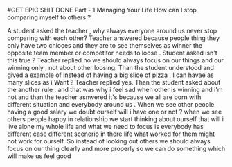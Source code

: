 #GET EPIC SHIT DONE
Part - 1 Managing Your Life
How can I stop comparing myself to others ?

A student asked the teacher , why always everyone around us never stop comparing with each other?
Teacher answered because people thing they only have two chioces and they are to see themselves as winner the opposite team member or competitor needs to loose . 
Student asked isn't this true ?
Teacher replied no we should always focus on our things and our winning only , not about other loosing.
Than the student understood and gived a example of instead of having a big slice of pizza , I can havae as many slices as i Want ? Teacher replied yes.
Than the student asked about the another rule . and that was why i feel sad when other is winning and i'm not and than the teacher asnwered it's because we all are born with different situation and everybody around us . When we see other people having a good salary we doubt ourself will i have one or not ?
when we see others people happy in relationship we start thinking about ourself that will i live alone my whole life and what we need to focus is everybody has different case different scenerio in there life what worked for them might not work for ourself. So instead of looking out others we should always focus on our thing clearly and more properly so we can do something which will make us feel good
